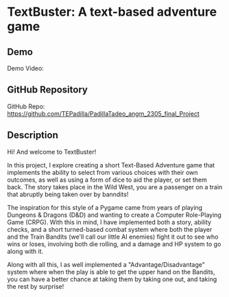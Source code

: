 # TextBuster: A text-based adventure game

## Demo
Demo Video: <URL>

## GitHub Repository
GitHub Repo: https://github.com/TEPadilla/PadillaTadeo_angm_2305_final_Project

## Description
Hi! And welcome to TextBuster!

In this project, I explore creating a short Text-Based Adventure game that implements the ability to select from various choices with their own outcomes, as well as using a form of dice to aid the player, or set them back. The story takes place in the Wild West, you are a passenger on a train that abruptly being taken over by banndits!

The inspiration for this style of a Pygame came from years of playing Dungeons & Dragons (D&D) and wanting to create a Computer Role-Playing Game (CRPG). With this in mind, I have implemented both a story, ability checks, and a short turned-based combat system where both the player and the Train Bandits (we'll call our little AI enemies) fight it out to see who wins or loses, involving both die rolling, and a damage and HP system to go along with it.

Along with all this, I as well implemented a "Advantage/Disadvantage" system where when the play is able to get the upper hand on the Bandits, you can have a better chance at taking them by taking one out, and taking the rest by surprise!